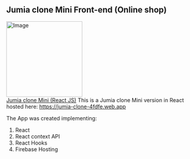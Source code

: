 ## Jumia clone Mini Front-end (Online shop)
<a href="https://jumia-clone-4fdfe.web.app"><img src="https://i.pinimg.com/564x/dc/51/00/dc5100a29f67ce40f4972172e3a8c236.jpg" height="200px" alt="Image"/></a>
<br>
<a href="https://jumia-clone-4fdfe.web.app">Jumia clone Mini (React JS)</a>
This is a Jumia clone Mini version in React hosted here: https://jumia-clone-4fdfe.web.app

The App was created implementing:
1. React
2. React context API
3. React Hooks
4. Firebase Hosting


